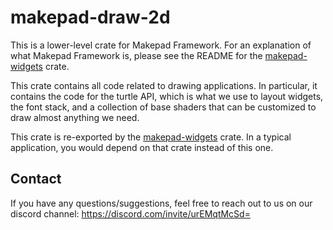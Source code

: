 # makepad-draw-2d

This is a lower-level crate for Makepad Framework. For an explanation of what Makepad Framework is, please see the README for the [makepad-widgets](https://crates.io/crates/makepad-widgets) crate.

This crate contains all code related to drawing applications. In particular, it contains the code for the turtle API, which is what we use to layout widgets, the font stack, and a collection of base shaders that can be customized to draw almost anything we need.

This crate is re-exported by the [makepad-widgets](https://crates.io/crates/makepad-widgets) crate. In a typical application, you would depend on that crate instead of this one.

## Contact

If you have any questions/suggestions, feel free to reach out to us on our discord channel:
https://discord.com/invite/urEMqtMcSd=